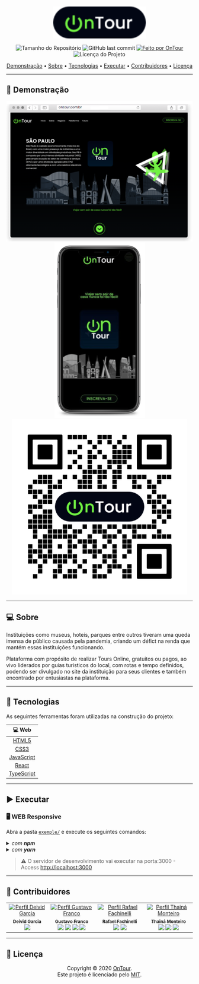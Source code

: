 <p align="center">
  <img alt="OnTour" src=".github/banner.svg" width="250px"/>
<p>

<p align="center"> 
  <img alt="Tamanho do Repositório" src="https://img.shields.io/github/repo-size/rafaelfachinelli/OnTour?color=219653&style=for-the-badge">
  <img alt="GitHub last commit" src="https://img.shields.io/github/last-commit/rafaelfachinelli/OnTour?color=219653&style=for-the-badge">
  <a href="https://github.com/rafaelfachinelli">
    <img alt="Feito por OnTour" src="https://img.shields.io/badge/Desenvolvedor-OnTour-%219653?color=219653&style=for-the-badge">
  </a>
  <img alt="Licença do Projeto" src="https://img.shields.io/github/license/rafaelfachinelli/OnTour?color=219653&style=for-the-badge"/>
<p>

<p align="center">
 <a href="#movie_camera-demonstração">Demonstração</a> •
 <a href="#computer-sobre">Sobre</a> •
 <a href="#hammer-tecnologias">Tecnologias</a> •
 <a href="#arrow_forward-executar">Executar</a> •
 <a href="#muscle-contribuidores">Contribuidores</a> •
 <a href="#page_facing_up-licença">Licença</a>
</p>

---
## :movie_camera: **Demonstração**

<p align="center">
  <kbd><img alt="OnTour" src=".github/desktop_demo.png"/></kbd>
  <kbd><img alt="OnTour" src=".github/mobile_demo.png"/></kbd>
  <kbd><img alt="OnTour" src=".github/qrcode.png"/></kbd>
<p>
  
---
## :computer: Sobre

Instituições como museus, hoteís, parques entre outros tiveram uma queda imensa de público causada pela pandemia, criando um défict na renda que mantém essas instituições funcionando.

Plataforma com propósito de realizar Tours Online, gratuitos ou pagos, ao vivo liderados por guias turisticos do local, com rotas e tempo definidos, podendo ser divulgado no site da instituição para seus clientes e também encontrado por entusiastas na plataforma.

---
## :hammer: **Tecnologias**

As seguintes ferramentas foram utilizadas na construção do projeto:

<div align="center">

|:computer: Web|
|:---:|
|[HTML5](https://developer.mozilla.org/pt-BR/docs/Web/HTML/HTML5)	|
|[CSS3](https://developer.mozilla.org/pt-BR/docs/Archive/CSS3)		|
|[JavaScript](https://www.ecma-international.org/publications/standards/Ecma-262.htm)|
|[React](https://reactjs.org)|
|[TypeScript](https://www.typescriptlang.org)|

</div>

---
## :arrow_forward: **Executar**

### :desktop_computer: **WEB Responsive**

Abra a pasta [`exemple/`](exemple/) e execute os seguintes comandos:

<details>
  <summary><i>com <b>npm</b></i></summary>
  
  ```bash
  # Instalar dependências
  $ npm install

  # Iniciar o servidor de desenvolvimento
  $ npm start
  ```
  
</details>

<details>
  <summary><i>com <b>yarn</b></i></summary>
  
  ```bash
  # Instalar dependências
  $ yarn

  # Iniciar o servidor de desenvolvimento
  $ yarn start

  ```

</details>

> ⚠️ O servidor de desenvolvimento vai executar na porta:3000 - Access <http://localhost:3000>

---
## :muscle: **Contribuidores**

<div align="center">

<!-- prettier-ignore-start -->
<!-- markdownlint-disable -->

<table>
  <tr>
    <td align="center">
      <a href="https://www.instagram.com/producoesgarcia_/">
        <img src="https://avatars1.githubusercontent.com/u/9919?s=200&v=4" width="100px;" alt="Perfil Deivid Garcia"/><br />
        <sub><b>Deivid Garcia</b></sub>
      </a>
      <br/>
      <a href="https://www.instagram.com/producoesgarcia_/" title="Instagram"><img src="https://simpleicons.org/icons/instagram.svg" width="20px"/></a>
    </td>
    <td align="center">
      <a href="https://www.linkedin.com/in/gfrancodev">
        <img src="https://avatars2.githubusercontent.com/u/68759427?s=460&u=84e8250c02de21177ac7e01a2e169ea613ef0c07&v=4" width="100px;" alt="Perfil Gustavo Franco"/><br />
        <sub><b>Gustavo Franco</b></sub>
      </a>
      <br/>
      <a href="https://www.linkedin.com/in/gfrancodev" title="LinkedIn"><img src="https://simpleicons.org/icons/linkedin.svg" width="20px"/></a>
      <a href="https://github.com/gfrancodev" title="GitHub"><img src="https://simpleicons.org/icons/github.svg" width="20px"/></a>
      <a href="https://www.behance.net/gfrancodev" title="Behance"><img src="https://simpleicons.org/icons/behance.svg" width="20px"/></a>
      <a href="https://www.instagram.com/gfrancodev" title="Instagram"><img src="https://simpleicons.org/icons/instagram.svg" width="20px"/></a>
    </td>
    <td align="center">
      <a href="https://github.com/rafaelfachinelli">
        <img src="https://avatars2.githubusercontent.com/u/19878139?s=460&u=363cb967c17e13003de2cbb894771bbb51ac2eb1&v=4" width="100px;" alt="Perfil Rafael Fachinelli"/><br />
        <sub><b>Rafael Fachinelli</b></sub>
      </a>
      <br/>
      <a href="https://www.linkedin.com/in/rafaelfachinelli" title="LinkedIn"><img src="https://simpleicons.org/icons/linkedin.svg" width="20px"/></a>
      <a href="https://github.com/rafaelfachinelli" title="GitHub"><img src="https://simpleicons.org/icons/github.svg" width="20px"/></a>
    </td>
    <td align="center">
      <a href="https://www.linkedin.com/in/thaina-monteiro">
        <img src="https://avatars0.githubusercontent.com/u/47891117?s=460&u=1f748e7fdec0b9d42b23f20d70f774031378e9b7&v=4" width="100px;" alt="Perfil Thainá Monteiro"/><br />
        <sub><b>Thainá Monteiro</b></sub>
      </a>
      <br/>
      <a href="https://www.linkedin.com/in/thaina-monteiro" title="LinkedIn"><img src="https://simpleicons.org/icons/linkedin.svg" width="20px"/></a>
      <a href="https://github.com/thainamonteiro" title="GitHub"><img src="https://simpleicons.org/icons/github.svg" width="20px"/></a>
      <a href="https://www.instagram.com/mont_thaina/" title="Instagram"><img src="https://simpleicons.org/icons/instagram.svg" width="20px"/></a>
    </td>
  </tr>
</table>

<!-- markdownlint-restore -->
<!-- prettier-ignore-end -->

</div>

---
## :page_facing_up: **Licença**

<div align="center">

Copyright © 2020 [OnTour](https://rafaelfachinelli.github.io/OnTour/).<br />
Este projeto é licenciado pelo [MIT](./LICENSE).

</div>
